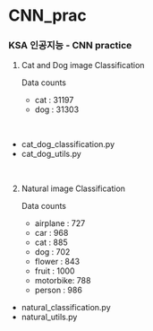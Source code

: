 # CNN_prac



### KSA 인공지능 - CNN practice<br>

1. Cat and Dog image Classification<br>

    Data counts

    - cat      : 31197
    - dog      : 31303
<br>

  - cat_dog_classification.py
  - cat_dog_utils.py

<br>

2. Natural image Classification <br>

    Data counts

    - airplane : 727
    - car      : 968
    - cat      : 885
    - dog      : 702
    - flower   : 843
    - fruit    : 1000
    - motorbike: 788
    - person   : 986

  - natural_classification.py
  - natural_utils.py
